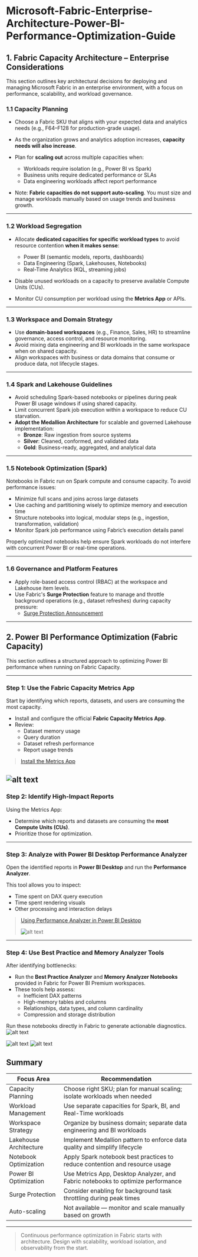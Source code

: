 # Microsoft-Fabric-Enterprise-Architecture-Power-BI-Performance-Optimization-Guide

## 1. Fabric Capacity Architecture – Enterprise Considerations

This section outlines key architectural decisions for deploying and managing Microsoft Fabric in an enterprise environment, with a focus on performance, scalability, and workload governance.

### 1.1 Capacity Planning

- Choose a Fabric SKU that aligns with your expected data and analytics needs (e.g., F64–F128 for production-grade usage).
- As the organization grows and analytics adoption increases, **capacity needs will also increase**.
- Plan for **scaling out** across multiple capacities when:
  - Workloads require isolation (e.g., Power BI vs Spark)
  - Business units require dedicated performance or SLAs
  - Data engineering workloads affect report performance

- Note: **Fabric capacities do not support auto-scaling**. You must size and manage workloads manually based on usage trends and business growth.

---

### 1.2 Workload Segregation

- Allocate **dedicated capacities for specific workload types** to avoid resource contention **when it makes sense**:
  - Power BI (semantic models, reports, dashboards)
  - Data Engineering (Spark, Lakehouses, Notebooks)
  - Real-Time Analytics (KQL, streaming jobs)

- Disable unused workloads on a capacity to preserve available Compute Units (CUs).
- Monitor CU consumption per workload using the **Metrics App** or APIs.

---

### 1.3 Workspace and Domain Strategy

- Use **domain-based workspaces** (e.g., Finance, Sales, HR) to streamline governance, access control, and resource monitoring.
- Avoid mixing data engineering and BI workloads in the same workspace when on shared capacity.
- Align workspaces with business or data domains that consume or produce data, not lifecycle stages.

---

### 1.4 Spark and Lakehouse Guidelines

- Avoid scheduling Spark-based notebooks or pipelines during peak Power BI usage windows if using shared capacity.
- Limit concurrent Spark job execution within a workspace to reduce CU starvation.
- **Adopt the Medallion Architecture** for scalable and governed Lakehouse implementation:
  - **Bronze**: Raw ingestion from source systems
  - **Silver**: Cleaned, conformed, and validated data
  - **Gold**: Business-ready, aggregated, and analytical data

---

### 1.5 Notebook Optimization (Spark)

Notebooks in Fabric run on Spark compute and consume capacity. To avoid performance issues:

- Minimize full scans and joins across large datasets
- Use caching and partitioning wisely to optimize memory and execution time
- Structure notebooks into logical, modular steps (e.g., ingestion, transformation, validation)
- Monitor Spark job performance using Fabric’s execution details panel

Properly optimized notebooks help ensure Spark workloads do not interfere with concurrent Power BI or real-time operations.

---

### 1.6 Governance and Platform Features

- Apply role-based access control (RBAC) at the workspace and Lakehouse item levels.
- Use Fabric's **Surge Protection** feature to manage and throttle background operations (e.g., dataset refreshes) during capacity pressure:
  - [Surge Protection Announcement](https://blog.fabric.microsoft.com/en-US/blog/announcing-surge-protection-for-background-operation-is-generally-available-ga/)

---

## 2. Power BI Performance Optimization (Fabric Capacity)

This section outlines a structured approach to optimizing Power BI performance when running on Fabric Capacity.

---

### Step 1: Use the Fabric Capacity Metrics App

Start by identifying which reports, datasets, and users are consuming the most capacity.

- Install and configure the official **Fabric Capacity Metrics App**.
- Review:
  - Dataset memory usage
  - Query duration
  - Dataset refresh performance
  - Report usage trends

> [Install the Metrics App](https://learn.microsoft.com/es-es/fabric/enterprise/metrics-app)

![alt text](https://github.com/DavidArayaS/Microsoft-Fabric-Enterprise-Architecture-Power-BI-Performance-Optimization-Guide/blob/97b2404b9e1f9f990ebb80fc18d5f87309df16b2/Pictures/%7BB1B9A143-A3B2-4AE2-87C7-36841FC48D31%7D.png)
---

### Step 2: Identify High-Impact Reports

Using the Metrics App:
- Determine which reports and datasets are consuming the **most Compute Units (CUs)**.
- Prioritize those for optimization.

---

### Step 3: Analyze with Power BI Desktop Performance Analyzer

Open the identified reports in **Power BI Desktop** and run the **Performance Analyzer**.

This tool allows you to inspect:
- Time spent on DAX query execution
- Time spent rendering visuals
- Other processing and interaction delays

> [Using Performance Analyzer in Power BI Desktop](https://learn.microsoft.com/es-es/power-bi/create-reports/desktop-performance-analyzer)
>
> ![alt text](https://github.com/DavidArayaS/Microsoft-Fabric-Enterprise-Architecture-Power-BI-Performance-Optimization-Guide/blob/97b2404b9e1f9f990ebb80fc18d5f87309df16b2/Pictures/%7B2BB35744-A81D-4A74-8DFF-8F61A0F111C7%7D.png)

---

### Step 4: Use Best Practice and Memory Analyzer Tools

After identifying bottlenecks:
- Run the **Best Practice Analyzer** and **Memory Analyzer Notebooks** provided in Fabric for Power BI Premium workspaces.
- These tools help assess:
  - Inefficient DAX patterns
  - High-memory tables and columns
  - Relationships, data types, and column cardinality
  - Compression and storage distribution

Run these notebooks directly in Fabric to generate actionable diagnostics.
![alt text](https://github.com/DavidArayaS/Microsoft-Fabric-Enterprise-Architecture-Power-BI-Performance-Optimization-Guide/blob/97b2404b9e1f9f990ebb80fc18d5f87309df16b2/Pictures/%7B48CEABC2-E26D-46AB-BB59-A976C4BA0172%7D.png)

![alt text](https://github.com/DavidArayaS/Microsoft-Fabric-Enterprise-Architecture-Power-BI-Performance-Optimization-Guide/blob/97b2404b9e1f9f990ebb80fc18d5f87309df16b2/Pictures/%7B79575542-3886-456E-8F68-14AD06271658%7D.png)
![alt text](https://github.com/DavidArayaS/Microsoft-Fabric-Enterprise-Architecture-Power-BI-Performance-Optimization-Guide/blob/97b2404b9e1f9f990ebb80fc18d5f87309df16b2/Pictures/%7B96605045-6E95-4B73-A7FA-AECC1EDBA547%7D.png)

## Summary

| Focus Area               | Recommendation                                                                 |
|--------------------------|----------------------------------------------------------------------------------|
| Capacity Planning        | Choose right SKU; plan for manual scaling; isolate workloads when needed       |
| Workload Management      | Use separate capacities for Spark, BI, and Real-Time workloads                  |
| Workspace Strategy       | Organize by business domain; separate data engineering and BI workloads         |
| Lakehouse Architecture   | Implement Medallion pattern to enforce data quality and simplify lifecycle      |
| Notebook Optimization    | Apply Spark notebook best practices to reduce contention and resource usage     |
| Power BI Optimization    | Use Metrics App, Desktop Analyzer, and Fabric notebooks to optimize performance|
| Surge Protection         | Consider enabling for background task throttling during peak times             |
| Auto-scaling             | Not available — monitor and scale manually based on growth                      |

---

> Continuous performance optimization in Fabric starts with architecture. Design with scalability, workload isolation, and observability from the start.
